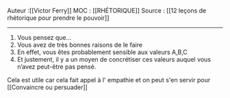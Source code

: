 
Auteur :[[Victor Ferry]]
MOC : [[RHÉTORIQUE]]
Source : [[12 leçons de rhétorique pour prendre le pouvoir]]
***

1. Vous pensez que…
2. Vous avez de très bonnes raisons de le faire
3. En effet, vous êtes probablement sensible aux valeurs A,B,C
4. Et justement, il y a un moyen de concrétiser ces valeurs auquel vous n’avez peut-être pas pensé.

Cela est utile car cela fait appel à l' empathie et on peut s'en servir pour [[Convaincre ou persuader]]